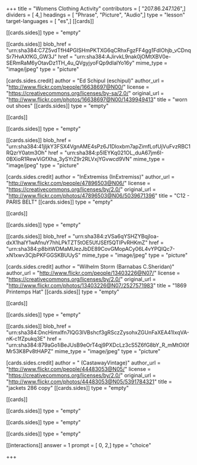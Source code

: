 +++
title = "Womens Clothing Activity"
contributors = [ "207.86.247.126",]
dividers = [ 4,]
headings = [ "Phrase", "Picture", "Audio",]
type = "lesson"
target-languages = [ "es",]
[[cards]]

[[cards.sides]]
type = "empty"

[[cards.sides]]
blob_href = "urn:sha384:C7Z5vdTfH4PGISHmPKTXG6qCRhxFgzFF4gg1FdIOhjb_vCDnqSr7HvAXfKG_GW3J"
href = "urn:sha384:AJirvkL9nak0jOMtXBV0e-SERmRaM6yOtavDz1TH_4u_QVgyjyoFQp9dIalYo16y"
mime_type = "image/jpeg"
type = "picture"

[cards.sides.credit]
author = "Ed Schipul (eschipul)"
author_url = "http://www.flickr.com/people/16638697@N00/"
license = "https://creativecommons.org/licenses/by-sa/2.0/"
original_url = "http://www.flickr.com/photos/16638697@N00/1439949413"
title = "worn out shoes"
[[cards.sides]]
type = "empty"

[[cards]]

[[cards.sides]]
type = "empty"

[[cards.sides]]
blob_href = "urn:sha384:41jljkY3FSX4VgnAME4sPz6J1Dloxbm7apZimfLofUjVuFvzRBC1RQzrY0atm3Oh"
href = "urn:sha384:p5IEYKq021OL_duA67jm6I-0BXioR1RewViGfXha_3ySYrZ9r2RLVxjYGvwcd9VN"
mime_type = "image/jpeg"
type = "picture"

[cards.sides.credit]
author = "InExtremiss (InExtremiss)"
author_url = "http://www.flickr.com/people/47896503@N06/"
license = "https://creativecommons.org/licenses/by/2.0/"
original_url = "http://www.flickr.com/photos/47896503@N06/5039671396"
title = "C12 - PARIS BELT"
[[cards.sides]]
type = "empty"

[[cards]]

[[cards.sides]]
type = "empty"

[[cards.sides]]
blob_href = "urn:sha384:zVSa6qYSHZYBqjIoa-dxX1halY1wAfnuY7hhLPkTZT5tOE5UfJSEf5QTIPvRHKmZ"
href = "urn:sha384:p8bitWDMaMUezJbDE89CovGMopACy06L4vYPQlQc7-xN1xwv3CjbPKFGGSKBUUyS"
mime_type = "image/jpeg"
type = "picture"

[cards.sides.credit]
author = "Wilhelm Storm (Barnabas C.Sheridan)"
author_url = "http://www.flickr.com/people/13403226@N07/"
license = "https://creativecommons.org/licenses/by/2.0/"
original_url = "http://www.flickr.com/photos/13403226@N07/2527571983"
title = "1869 Printemps Hat"
[[cards.sides]]
type = "empty"

[[cards]]

[[cards.sides]]
type = "empty"

[[cards.sides]]
blob_href = "urn:sha384:DncHimxIfn7IQG3lVBshcf3gRSczZysohxZGUnFaXEA41IxqVA-nK-c1fZpukq3E"
href = "urn:sha384:879aGo1iBeJUsB9eOrT4qj9PXDcLz3cS5Z6fG8bY_R_mMtOI0fMr53K8Pv8tHAPZ"
mime_type = "image/jpeg"
type = "picture"

[cards.sides.credit]
author = " (CastawayVintage)"
author_url = "http://www.flickr.com/people/44483053@N05/"
license = "https://creativecommons.org/licenses/by/2.0/"
original_url = "http://www.flickr.com/photos/44483053@N05/5391784321"
title = "jackets 286 copy"
[[cards.sides]]
type = "empty"

[[cards]]

[[cards.sides]]
type = "empty"

[[cards.sides]]
type = "empty"

[[cards.sides]]
type = "empty"

[[interactions]]
answer = 1
prompt = [ 0, 2,]
type = "choice"

+++
